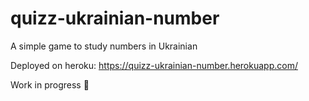 # quizz-ukrainian-number
A simple game to study numbers in Ukrainian 

Deployed on heroku: https://quizz-ukrainian-number.herokuapp.com/

Work in progress 🚧
